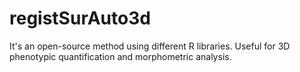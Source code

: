# registSurAuto3d
It's an open-source method using different R libraries. Useful for 3D phenotypic quantification and morphometric analysis.

